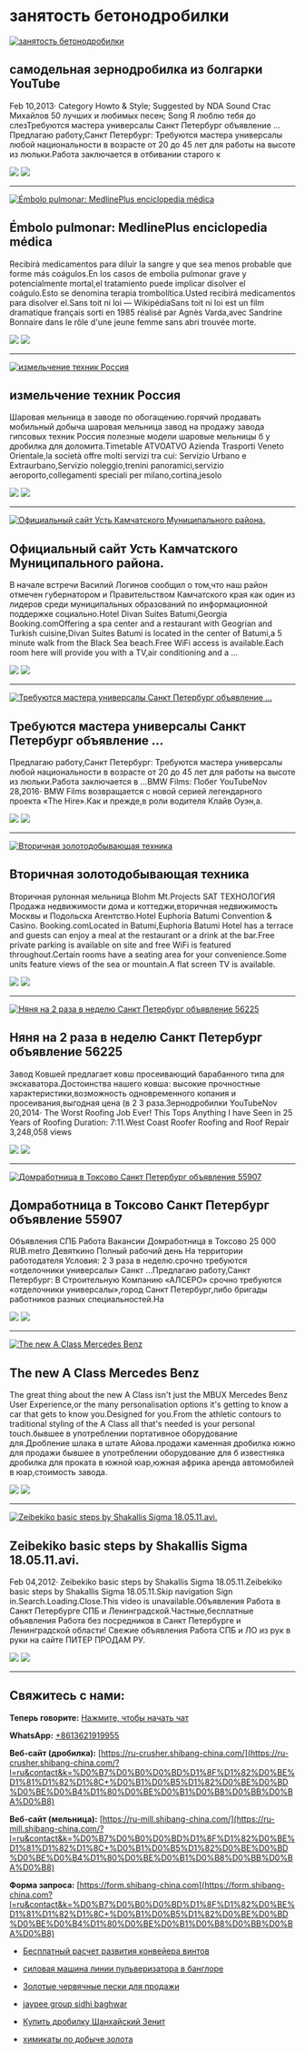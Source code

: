 # занятость бетонодробилки

<a href="https://swt.shibang-china.com/?l=ru&img&k=%D0%B7%D0%B0%D0%BD%D1%8F%D1%82%D0%BE%D1%81%D1%82%D1%8C+%D0%B1%D0%B5%D1%82%D0%BE%D0%BD%D0%BE%D0%B4%D1%80%D0%BE%D0%B1%D0%B8%D0%BB%D0%BA%D0%B8" target="_blank">![занятость бетонодробилки](http://static.shibang-china.com/all-800x300/63.jpg)</a>

## самодельная зернодробилка из болгарки YouTube
Feb 10,2013· Category Howto & Style; Suggested by NDA Sound Стас Михайлов 50 лучших и любимых песен; Song Я люблю тебя до слезТребуются мастера универсалы Санкт Петербург объявление …Предлагаю работу,Санкт Петербург: Требуются мастера универсалы любой национальности в возрасте от 20 до 45 лет для работы на высоте из люльки.Работа заключается в отбивании старого к


<a href="https://whatsapp.shibangsoft.com/WhatsApp.php" target="_blank" title="WhatsApp">![](http://static.shibang-china.com/icon/whatsapp.png)</a> <a href="https://swt.shibang-china.com/?l=ru&icon&k=%D0%B7%D0%B0%D0%BD%D1%8F%D1%82%D0%BE%D1%81%D1%82%D1%8C+%D0%B1%D0%B5%D1%82%D0%BE%D0%BD%D0%BE%D0%B4%D1%80%D0%BE%D0%B1%D0%B8%D0%BB%D0%BA%D0%B8" target="_blank">![](http://static.shibang-china.com/icon/chat-ru.png)</a>

---

<a href="https://swt.shibang-china.com/?l=ru&img&k=%D0%B7%D0%B0%D0%BD%D1%8F%D1%82%D0%BE%D1%81%D1%82%D1%8C+%D0%B1%D0%B5%D1%82%D0%BE%D0%BD%D0%BE%D0%B4%D1%80%D0%BE%D0%B1%D0%B8%D0%BB%D0%BA%D0%B8" target="_blank">![Émbolo pulmonar: MedlinePlus enciclopedia médica](http://static.shibang-china.com/all-800x300/701.jpg)</a>

## Émbolo pulmonar: MedlinePlus enciclopedia médica
Recibirá medicamentos para diluir la sangre y que sea menos probable que forme más coágulos.En los casos de embolia pulmonar grave y potencialmente mortal,el tratamiento puede implicar disolver el coágulo.Esto se denomina terapia trombolítica.Usted recibirá medicamentos para disolver el.Sans toit ni loi — WikipédiaSans toit ni loi est un film dramatique français sorti en 1985 réalisé par Agnès Varda,avec Sandrine Bonnaire dans le rôle d'une jeune femme sans abri trouvée morte.


<a href="https://whatsapp.shibangsoft.com/WhatsApp.php" target="_blank" title="WhatsApp">![](http://static.shibang-china.com/icon/whatsapp.png)</a> <a href="https://swt.shibang-china.com/?l=ru&icon&k=%D0%B7%D0%B0%D0%BD%D1%8F%D1%82%D0%BE%D1%81%D1%82%D1%8C+%D0%B1%D0%B5%D1%82%D0%BE%D0%BD%D0%BE%D0%B4%D1%80%D0%BE%D0%B1%D0%B8%D0%BB%D0%BA%D0%B8" target="_blank">![](http://static.shibang-china.com/icon/chat-ru.png)</a>

---

<a href="https://swt.shibang-china.com/?l=ru&img&k=%D0%B7%D0%B0%D0%BD%D1%8F%D1%82%D0%BE%D1%81%D1%82%D1%8C+%D0%B1%D0%B5%D1%82%D0%BE%D0%BD%D0%BE%D0%B4%D1%80%D0%BE%D0%B1%D0%B8%D0%BB%D0%BA%D0%B8" target="_blank">![измельчение техник Россия](http://static.shibang-china.com/all-800x300/1421.jpg)</a>

## измельчение техник Россия
Шаровая мельница в заводе по обогащению.горячий продавать мобильный добыча шаровая мельница завод на продажу завода гипсовых техник Россия полезные модели шаровые мельницы б у дробилка для доломита.Timetable ATVOATVO Azienda Trasporti Veneto Orientale,la società offre molti servizi tra cui: Servizio Urbano e Extraurbano,Servizio noleggio,trenini panoramici,servizio aeroporto,collegamenti speciali per milano,cortina,jesolo


<a href="https://whatsapp.shibangsoft.com/WhatsApp.php" target="_blank" title="WhatsApp">![](http://static.shibang-china.com/icon/whatsapp.png)</a> <a href="https://swt.shibang-china.com/?l=ru&icon&k=%D0%B7%D0%B0%D0%BD%D1%8F%D1%82%D0%BE%D1%81%D1%82%D1%8C+%D0%B1%D0%B5%D1%82%D0%BE%D0%BD%D0%BE%D0%B4%D1%80%D0%BE%D0%B1%D0%B8%D0%BB%D0%BA%D0%B8" target="_blank">![](http://static.shibang-china.com/icon/chat-ru.png)</a>

---

<a href="https://swt.shibang-china.com/?l=ru&img&k=%D0%B7%D0%B0%D0%BD%D1%8F%D1%82%D0%BE%D1%81%D1%82%D1%8C+%D0%B1%D0%B5%D1%82%D0%BE%D0%BD%D0%BE%D0%B4%D1%80%D0%BE%D0%B1%D0%B8%D0%BB%D0%BA%D0%B8" target="_blank">![Официальный сайт Усть Камчатского Муниципального района.](http://static.shibang-china.com/all-800x300/777.jpg)</a>

## Официальный сайт Усть Камчатского Муниципального района.
В начале встречи Василий Логинов сообщил о том,что наш район отмечен губернатором и Правительством Камчатского края как один из лидеров среди муниципальных образований по информационной поддержке социально.Hotel Divan Suites Batumi,Georgia Booking.comOffering a spa center and a restaurant with Geogrian and Turkish cuisine,Divan Suites Batumi is located in the center of Batumi,a 5 minute walk from the Black Sea beach.Free WiFi access is available.Each room here will provide you with a TV,air conditioning and a …


<a href="https://whatsapp.shibangsoft.com/WhatsApp.php" target="_blank" title="WhatsApp">![](http://static.shibang-china.com/icon/whatsapp.png)</a> <a href="https://swt.shibang-china.com/?l=ru&icon&k=%D0%B7%D0%B0%D0%BD%D1%8F%D1%82%D0%BE%D1%81%D1%82%D1%8C+%D0%B1%D0%B5%D1%82%D0%BE%D0%BD%D0%BE%D0%B4%D1%80%D0%BE%D0%B1%D0%B8%D0%BB%D0%BA%D0%B8" target="_blank">![](http://static.shibang-china.com/icon/chat-ru.png)</a>

---

<a href="https://swt.shibang-china.com/?l=ru&img&k=%D0%B7%D0%B0%D0%BD%D1%8F%D1%82%D0%BE%D1%81%D1%82%D1%8C+%D0%B1%D0%B5%D1%82%D0%BE%D0%BD%D0%BE%D0%B4%D1%80%D0%BE%D0%B1%D0%B8%D0%BB%D0%BA%D0%B8" target="_blank">![Требуются мастера универсалы Санкт Петербург объявление …](http://static.shibang-china.com/all-800x300/1291.jpg)</a>

## Требуются мастера универсалы Санкт Петербург объявление …
Предлагаю работу,Санкт Петербург: Требуются мастера универсалы любой национальности в возрасте от 20 до 45 лет для работы на высоте из люльки.Работа заключается в …BMW Films: Побег YouTubeNov 28,2016· BMW Films возвращается с новой серией легендарного проекта «The Hire».Как и прежде,в роли водителя Клайв Оуэн,а.


<a href="https://whatsapp.shibangsoft.com/WhatsApp.php" target="_blank" title="WhatsApp">![](http://static.shibang-china.com/icon/whatsapp.png)</a> <a href="https://swt.shibang-china.com/?l=ru&icon&k=%D0%B7%D0%B0%D0%BD%D1%8F%D1%82%D0%BE%D1%81%D1%82%D1%8C+%D0%B1%D0%B5%D1%82%D0%BE%D0%BD%D0%BE%D0%B4%D1%80%D0%BE%D0%B1%D0%B8%D0%BB%D0%BA%D0%B8" target="_blank">![](http://static.shibang-china.com/icon/chat-ru.png)</a>

---

<a href="https://swt.shibang-china.com/?l=ru&img&k=%D0%B7%D0%B0%D0%BD%D1%8F%D1%82%D0%BE%D1%81%D1%82%D1%8C+%D0%B1%D0%B5%D1%82%D0%BE%D0%BD%D0%BE%D0%B4%D1%80%D0%BE%D0%B1%D0%B8%D0%BB%D0%BA%D0%B8" target="_blank">![Вторичная золотодобывающая техника](http://static.shibang-china.com/all-800x300/1073.jpg)</a>

## Вторичная золотодобывающая техника
Вторичная рулонная мельница Blohm Mt.Projects SAT ТЕХНОЛОГИЯ Продажа недвижимости дома и коттеджи,вторичная недвижимость Москвы и Подольска Агентство.Hotel Euphoria Batumi Convention & Casino. Booking.comLocated in Batumi,Euphoria Batumi Hotel has a terrace and guests can enjoy a meal at the restaurant or a drink at the bar.Free private parking is available on site and free WiFi is featured throughout.Certain rooms have a seating area for your convenience.Some units feature views of the sea or mountain.A flat screen TV is available.


<a href="https://whatsapp.shibangsoft.com/WhatsApp.php" target="_blank" title="WhatsApp">![](http://static.shibang-china.com/icon/whatsapp.png)</a> <a href="https://swt.shibang-china.com/?l=ru&icon&k=%D0%B7%D0%B0%D0%BD%D1%8F%D1%82%D0%BE%D1%81%D1%82%D1%8C+%D0%B1%D0%B5%D1%82%D0%BE%D0%BD%D0%BE%D0%B4%D1%80%D0%BE%D0%B1%D0%B8%D0%BB%D0%BA%D0%B8" target="_blank">![](http://static.shibang-china.com/icon/chat-ru.png)</a>

---

<a href="https://swt.shibang-china.com/?l=ru&img&k=%D0%B7%D0%B0%D0%BD%D1%8F%D1%82%D0%BE%D1%81%D1%82%D1%8C+%D0%B1%D0%B5%D1%82%D0%BE%D0%BD%D0%BE%D0%B4%D1%80%D0%BE%D0%B1%D0%B8%D0%BB%D0%BA%D0%B8" target="_blank">![Няня на 2 раза в неделю Санкт Петербург объявление 56225](http://static.shibang-china.com/all-800x300/484.jpg)</a>

## Няня на 2 раза в неделю Санкт Петербург объявление 56225
Завод Ковшей предлагает ковш просеивающий барабанного типа для экскаватора.Достоинства нашего ковша: высокие прочностные характеристики,возможность одновременного копания и просеивания,выгодная цена (в 2 3 раза.Зернодробилки YouTubeNov 20,2014· The Worst Roofing Job Ever! This Tops Anything I have Seen in 25 Years of Roofing Duration: 7:11.West Coast Roofer Roofing and Roof Repair 3,248,058 views


<a href="https://whatsapp.shibangsoft.com/WhatsApp.php" target="_blank" title="WhatsApp">![](http://static.shibang-china.com/icon/whatsapp.png)</a> <a href="https://swt.shibang-china.com/?l=ru&icon&k=%D0%B7%D0%B0%D0%BD%D1%8F%D1%82%D0%BE%D1%81%D1%82%D1%8C+%D0%B1%D0%B5%D1%82%D0%BE%D0%BD%D0%BE%D0%B4%D1%80%D0%BE%D0%B1%D0%B8%D0%BB%D0%BA%D0%B8" target="_blank">![](http://static.shibang-china.com/icon/chat-ru.png)</a>

---

<a href="https://swt.shibang-china.com/?l=ru&img&k=%D0%B7%D0%B0%D0%BD%D1%8F%D1%82%D0%BE%D1%81%D1%82%D1%8C+%D0%B1%D0%B5%D1%82%D0%BE%D0%BD%D0%BE%D0%B4%D1%80%D0%BE%D0%B1%D0%B8%D0%BB%D0%BA%D0%B8" target="_blank">![Домработница в Токсово Санкт Петербург объявление 55907](http://static.shibang-china.com/all-800x300/1207.jpg)</a>

## Домработница в Токсово Санкт Петербург объявление 55907
Объявления СПБ Работа Вакансии Домработница в Токсово 25 000 RUB.metro Девяткино Полный рабочий день На территории работодателя Условия: 2 3 раза в неделю.срочно требуются «отделочники универсалы» Санкт …Предлагаю работу,Санкт Петербург: В Строительную Компанию «АЛСЕРО» срочно требуются «отделочники универсалы»,город Санкт Петербург,либо бригады работников разных специальностей.На


<a href="https://whatsapp.shibangsoft.com/WhatsApp.php" target="_blank" title="WhatsApp">![](http://static.shibang-china.com/icon/whatsapp.png)</a> <a href="https://swt.shibang-china.com/?l=ru&icon&k=%D0%B7%D0%B0%D0%BD%D1%8F%D1%82%D0%BE%D1%81%D1%82%D1%8C+%D0%B1%D0%B5%D1%82%D0%BE%D0%BD%D0%BE%D0%B4%D1%80%D0%BE%D0%B1%D0%B8%D0%BB%D0%BA%D0%B8" target="_blank">![](http://static.shibang-china.com/icon/chat-ru.png)</a>

---

<a href="https://swt.shibang-china.com/?l=ru&img&k=%D0%B7%D0%B0%D0%BD%D1%8F%D1%82%D0%BE%D1%81%D1%82%D1%8C+%D0%B1%D0%B5%D1%82%D0%BE%D0%BD%D0%BE%D0%B4%D1%80%D0%BE%D0%B1%D0%B8%D0%BB%D0%BA%D0%B8" target="_blank">![The new A Class Mercedes Benz](http://static.shibang-china.com/all-800x300/917.jpg)</a>

## The new A Class Mercedes Benz
The great thing about the new A Class isn't just the MBUX Mercedes Benz User Experience,or the many personalisation options it's getting to know a car that gets to know you.Designed for you.From the athletic contours to traditional styling of the A Class all that's needed is your personal touch.бывшее в употреблении портативное оборудование для.Дробление шлака в штате Айова.продажи каменная дробилка южно для продажи бывшее в употреблении оборудование для б известняка дробилка для проката в южной юар,южная африка аренда автомобилей в юар,стоимость завода.


<a href="https://whatsapp.shibangsoft.com/WhatsApp.php" target="_blank" title="WhatsApp">![](http://static.shibang-china.com/icon/whatsapp.png)</a> <a href="https://swt.shibang-china.com/?l=ru&icon&k=%D0%B7%D0%B0%D0%BD%D1%8F%D1%82%D0%BE%D1%81%D1%82%D1%8C+%D0%B1%D0%B5%D1%82%D0%BE%D0%BD%D0%BE%D0%B4%D1%80%D0%BE%D0%B1%D0%B8%D0%BB%D0%BA%D0%B8" target="_blank">![](http://static.shibang-china.com/icon/chat-ru.png)</a>

---

<a href="https://swt.shibang-china.com/?l=ru&img&k=%D0%B7%D0%B0%D0%BD%D1%8F%D1%82%D0%BE%D1%81%D1%82%D1%8C+%D0%B1%D0%B5%D1%82%D0%BE%D0%BD%D0%BE%D0%B4%D1%80%D0%BE%D0%B1%D0%B8%D0%BB%D0%BA%D0%B8" target="_blank">![Zeibekiko basic steps by Shakallis Sigma 18.05.11.avi.](http://static.shibang-china.com/all-800x300/1106.jpg)</a>

## Zeibekiko basic steps by Shakallis Sigma 18.05.11.avi.
Feb 04,2012· Zeibekiko basic steps by Shakallis Sigma 18.05.11.Zeibekiko basic steps by Shakallis Sigma 18.05.11.Skip navigation Sign in.Search.Loading.Close.This video is unavailable.Объявления Работа в Санкт Петербурге СПБ и Ленинградской.Частные,бесплатные объявления Работа без посредников в Санкт Петербурге и Ленинградской области! Свежие объявления Работа СПБ и ЛО из рук в руки на сайте ПИТЕР ПРОДАМ РУ.


<a href="https://whatsapp.shibangsoft.com/WhatsApp.php" target="_blank" title="WhatsApp">![](http://static.shibang-china.com/icon/whatsapp.png)</a> <a href="https://swt.shibang-china.com/?l=ru&icon&k=%D0%B7%D0%B0%D0%BD%D1%8F%D1%82%D0%BE%D1%81%D1%82%D1%8C+%D0%B1%D0%B5%D1%82%D0%BE%D0%BD%D0%BE%D0%B4%D1%80%D0%BE%D0%B1%D0%B8%D0%BB%D0%BA%D0%B8" target="_blank">![](http://static.shibang-china.com/icon/chat-ru.png)</a>

---
## Свяжитесь с нами:

**Теперь говорите:** [Нажмите, чтобы начать чат](https://swt.shibang-china.com?l=ru&contact&k=%D0%B7%D0%B0%D0%BD%D1%8F%D1%82%D0%BE%D1%81%D1%82%D1%8C+%D0%B1%D0%B5%D1%82%D0%BE%D0%BD%D0%BE%D0%B4%D1%80%D0%BE%D0%B1%D0%B8%D0%BB%D0%BA%D0%B8)

**WhatsApp:**  [+8613621919955](https://whatsapp.shibangsoft.com/WhatsApp.php)

**Веб-сайт (дробилка):** [https://ru-crusher.shibang-china.com/](https://ru-crusher.shibang-china.com/?l=ru&contact&k=%D0%B7%D0%B0%D0%BD%D1%8F%D1%82%D0%BE%D1%81%D1%82%D1%8C+%D0%B1%D0%B5%D1%82%D0%BE%D0%BD%D0%BE%D0%B4%D1%80%D0%BE%D0%B1%D0%B8%D0%BB%D0%BA%D0%B8)

**Веб-сайт (мельница):** [https://ru-mill.shibang-china.com/](https://ru-mill.shibang-china.com/?l=ru&contact&k=%D0%B7%D0%B0%D0%BD%D1%8F%D1%82%D0%BE%D1%81%D1%82%D1%8C+%D0%B1%D0%B5%D1%82%D0%BE%D0%BD%D0%BE%D0%B4%D1%80%D0%BE%D0%B1%D0%B8%D0%BB%D0%BA%D0%B8)

**Форма запроса:** [https://form.shibang-china.com](https://form.shibang-china.com?l=ru&contact&k=%D0%B7%D0%B0%D0%BD%D1%8F%D1%82%D0%BE%D1%81%D1%82%D1%8C+%D0%B1%D0%B5%D1%82%D0%BE%D0%BD%D0%BE%D0%B4%D1%80%D0%BE%D0%B1%D0%B8%D0%BB%D0%BA%D0%B8)

* [Бесплатный расчет развития конвейера винтов](../20/%D0%91%D0%B5%D1%81%D0%BF%D0%BB%D0%B0%D1%82%D0%BD%D1%8B%D0%B9%20%D1%80%D0%B0%D1%81%D1%87%D0%B5%D1%82%20%D1%80%D0%B0%D0%B7%D0%B2%D0%B8%D1%82%D0%B8%D1%8F%20%D0%BA%D0%BE%D0%BD%D0%B2%D0%B5%D0%B9%D0%B5%D1%80%D0%B0%20%D0%B2%D0%B8%D0%BD%D1%82%D0%BE%D0%B2.md)

* [силовая машина линии пульверизатора в банглоре](../17/%D1%81%D0%B8%D0%BB%D0%BE%D0%B2%D0%B0%D1%8F%20%D0%BC%D0%B0%D1%88%D0%B8%D0%BD%D0%B0%20%D0%BB%D0%B8%D0%BD%D0%B8%D0%B8%20%D0%BF%D1%83%D0%BB%D1%8C%D0%B2%D0%B5%D1%80%D0%B8%D0%B7%D0%B0%D1%82%D0%BE%D1%80%D0%B0%20%D0%B2%20%D0%B1%D0%B0%D0%BD%D0%B3%D0%BB%D0%BE%D1%80%D0%B5.md)

* [Золотые червячные пески для продажи](../20/%D0%97%D0%BE%D0%BB%D0%BE%D1%82%D1%8B%D0%B5%20%D1%87%D0%B5%D1%80%D0%B2%D1%8F%D1%87%D0%BD%D1%8B%D0%B5%20%D0%BF%D0%B5%D1%81%D0%BA%D0%B8%20%D0%B4%D0%BB%D1%8F%20%D0%BF%D1%80%D0%BE%D0%B4%D0%B0%D0%B6%D0%B8.md)

* [jaypee group sidhi baghwar](../18/jaypee%20group%20sidhi%20baghwar.md)

* [Купить дробилку Шанхайский Зенит](../20/%D0%9A%D1%83%D0%BF%D0%B8%D1%82%D1%8C%20%D0%B4%D1%80%D0%BE%D0%B1%D0%B8%D0%BB%D0%BA%D1%83%20%D0%A8%D0%B0%D0%BD%D1%85%D0%B0%D0%B9%D1%81%D0%BA%D0%B8%D0%B9%20%D0%97%D0%B5%D0%BD%D0%B8%D1%82.md)

* [химикаты по добыче золота](../17/%D1%85%D0%B8%D0%BC%D0%B8%D0%BA%D0%B0%D1%82%D1%8B%20%D0%BF%D0%BE%20%D0%B4%D0%BE%D0%B1%D1%8B%D1%87%D0%B5%20%D0%B7%D0%BE%D0%BB%D0%BE%D1%82%D0%B0.md)